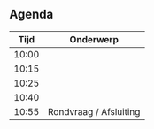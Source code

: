 ## Agenda

| Tijd | Onderwerp |
| ----- | -------- |
| 10:00 |          | 
| 10:15 |          |
| 10:25 |          |
| 10:40 |          |
| 10:55 | Rondvraag / Afsluiting |
